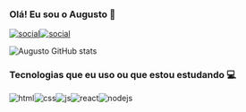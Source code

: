 ### Olá! Eu sou o Augusto 👋

[![social](https://img.shields.io/badge/LinkedIn-0077B5?style=for-the-badge&logo=linkedin&logoColor=white)](https://www.linkedin.com/in/augustocesoli/)[![social](https://img.shields.io/badge/Instagram-E4405F?style=for-the-badge&logo=instagram&logoColor=white)](https://www.instagram.com/augustocesoli/)

![Augusto GitHub stats](https://github-readme-stats.vercel.app/api?username=augustocesoli&show_icons=true&theme=dracula)

### Tecnologias que eu uso ou que estou estudando 💻

![html](https://img.shields.io/badge/HTML5-E34F26?style=for-the-badge&logo=html5&logoColor=white)![css](https://img.shields.io/badge/CSS3-1572B6?style=for-the-badge&logo=css3&logoColor=white)![js](https://img.shields.io/badge/JavaScript-F7DF1E?style=for-the-badge&logo=javascript&logoColor=black)![react](https://img.shields.io/badge/React-20232A?style=for-the-badge&logo=react&logoColor=61DAFB)![nodejs](https://img.shields.io/badge/Node.js-43853D?style=for-the-badge&logo=node.js&logoColor=white)
